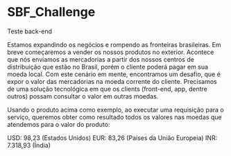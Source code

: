 # SBF_Challenge

Teste back-end

Estamos expandindo os negócios e rompendo as fronteiras brasileiras. Em breve
começaremos a vender os nossos produtos no exterior. Acontece que nós
enviamos as mercadorias a partir dos nossos centros de distribuição que estão
no Brasil, porém o cliente poderá pagar em sua moeda local.
Com este cenário em mente, encontramos um desafio, que é expor o valor das
mercadorias na moeda corrente do cliente.
Precisamos de uma solução tecnológica em que os clients (front-end, app,
dentre outros) possam consultar o valor em outras moedas.

Usando o produto acima como exemplo, ao executar uma requisição para o
serviço, queremos obter como resultado todos os valores nas moedas que
atendemos para o valor do produto:

USD: 98,23 (Estados Unidos)
EUR: 83,26 (Países da União Europeia)
INR: 7.318,93 (Índia)
